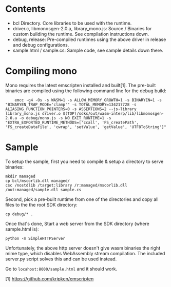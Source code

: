 # Contents
- bcl Directory. Core libraries to be used with the runtime.
- driver.c, libmonosgen-2.0.a, library_mono.js: Source / Binaries for custom building the runtime. See compilation instructions down.
- debug, release: Pre-compiled runtimes using the above driver in release and debug configurations.
- sample.html / sample.cs: Sample code, see sample details down there.


# Compiling mono

Mono requires the latest emscripten installed and built[1]. The pre-built binaries are compiled using the following command line for the debug build:

```
	emcc -g4 -Os -s WASM=1 -s ALLOW_MEMORY_GROWTH=1 -s BINARYEN=1 -s "BINARYEN_TRAP_MODE='clamp'" -s TOTAL_MEMORY=134217728 -s ALIASING_FUNCTION_POINTERS=0 -s ASSERTIONS=2 --js-library library_mono.js driver.o $(TOP)/sdks/out/wasm-interp/lib/libmonosgen-2.0.a -o debug/mono.js -s NO_EXIT_RUNTIME=1 -s "EXTRA_EXPORTED_RUNTIME_METHODS=['ccall', 'FS_createPath', 'FS_createDataFile', 'cwrap', 'setValue', 'getValue', 'UTF8ToString']"

```

# Sample

To setup the sample, first you need to compile & setup a directory to serve binaries:

```
mkdir managed
cp bcl/mscorlib.dll managed/
csc /nostdlib /target:library /r:managed/mscorlib.dll /out:managed/sample.dll sample.cs 
```

Second, pick a pre-built runtime from one of the directories and copy all files to the the root SDK directory:

```
cp debug/* .
```

Once that's done, Start a web server from the SDK directory (where sample.html is):

```
python -m SimpleHTTPServer
```

Unfortunately, the above http server doesn't give  wasm binaries the right mime type, which disables WebAssembly stream compilation.
The included server.py script solves this and can be used instead.

Go to `locahost:8000/sample.html` and it should work.

[1] https://github.com/kripken/emscripten
